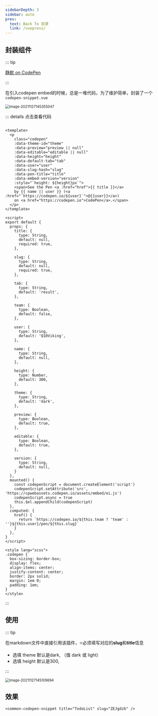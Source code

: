 ```yaml
---
sidebarDepth: 3
sidebar: auto
prev:
  text: Back To 目录
  link: /vuepress/
---
```




## 封装组件

::: tip

[静默 on CodePen](https://codepen.io/Q10Viking)

:::

在引入codepen embed的时候，总是一堆代码，为了维护简单，封装了一个`codepen-snippet.vue`

<img src="https://gitee.com/q10viking/PictureRepos/raw/master/images//202111271454395.png" alt="image-20211127145355047" style="zoom:80%;" />

::: details 点击查看代码

```vue

<template>
  <p
    class="codepen"
    :data-theme-id="theme"
    :data-preview="preview || null"
    :data-editable="editable || null"
    :data-height="height"
    :data-default-tab="tab"
    :data-user="user"
    :data-slug-hash="slug"
    :data-pen-title="title"
    :data-embed-version="version"
    :style="`height: ${height}px`">
    <span>See the Pen <a :href="href">{{ title }}</a>
    by {{ name || user }} (<a :href="`https://codepen.io/${user}`">@{{user}}</a>)
    on <a href="https://codepen.io">CodePen</a>.</span>
  </p>
</template>

<script>
export default {
  props: {
    title: {
      type: String,
      default: null,
      required: true,
    },

    slug: {
      type: String,
      default: null,
      required: true,
    },

    tab: {
      type: String,
      default: 'result',
    },

    team: {
      type: Boolean,
      default: false,
    },

    user: {
      type: String,
      default: 'Q10Viking',
    },

    name: {
      type: String,
      default: null,
    },

    height: {
      type: Number,
      default: 300,
    },

    theme: {
      type: String,
      default: 'dark',
    },

    preview: {
      type: Boolean,
      default: true,
    },

    editable: {
      type: Boolean,
      default: true,
    },

    version: {
      type: String,
      default: null,
    }
  },
  mounted() {
    const codepenScript = document.createElement('script')
    codepenScript.setAttribute('src', 'https://cpwebassets.codepen.io/assets/embed/ei.js')
    codepenScript.async = true
    this.$el.appendChild(codepenScript)
  },
  computed: {
    href() {
      return `https://codepen.io/${this.team ? 'team' : ''}${this.user}/pen/${this.slug}`
    }
  },
}
</script>

<style lang="scss">
.codepen {
  box-sizing: border-box;
  display: flex;
  align-items: center;
  justify-content: center;
  border: 2px solid;
  margin: 1em 0;
  padding: 1em;
}
</style>
```

:::

## 使用

::: tip

在markdown文件中直接引用该插件，⭐必须填写对应的**slug**和**title**信息

- 选填 theme 默认是dark,  （值 dark 或 light）
- 选填 height 默认是300,

:::

<img src="https://gitee.com/q10viking/PictureRepos/raw/master/images//202111271451430.png" alt="image-20211127145109694" style="zoom:80%;" />

## 效果

```vue
<common-codepen-snippet title="TodoList" slug="ZEJgdzb" />
```

<common-codepen-snippet title="TodoList" slug="ZEJgdzb" />

